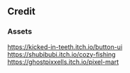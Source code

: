 ## Credit
### Assets
https://kicked-in-teeth.itch.io/button-ui  
https://shubibubi.itch.io/cozy-fishing  
https://ghostpixxells.itch.io/pixel-mart  
